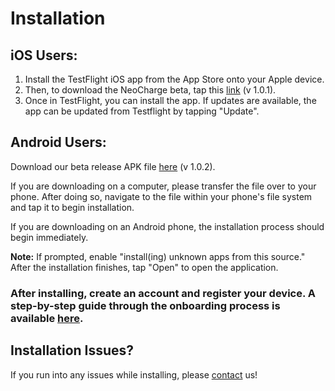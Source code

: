 # Installation

## iOS Users:

1. Install the TestFlight iOS app from the App Store onto your Apple device. 
1. Then, to download the NeoCharge beta, tap this [link](https://testflight.apple.com/join/gBYgD8L1) (v 1.0.1).
1. Once in TestFlight, you can install the app. If updates are available, the app can be updated from Testflight by tapping "Update".

## Android Users: 
Download our beta release APK file [here](https://exp-shell-app-assets.s3.us-west-1.amazonaws.com/android/%40boej84/neocharge-app-c16ad86ab3994579976a3221beab9d82-signed.apk) (v 1.0.2).

If you are downloading on a computer, please transfer the file over to your phone. After doing so, navigate to the file within your phone's file system and tap it to begin installation.

If you are downloading on an Android phone, the installation process should begin immediately.

<strong>Note:</strong> If prompted, enable "install(ing) unknown apps from this source." After the installation finishes, tap "Open" to open the application.

### After installing, create an account and register your device. A step-by-step guide through the onboarding process is available [here](usage.md).

## Installation Issues?
If you run into any issues while installing, please [contact](contact.md) us!
